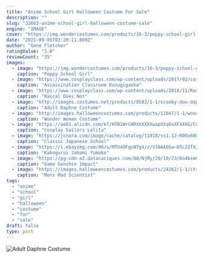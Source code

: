 ```yaml
---
title: "Anime School Girl Halloween Costume For Sale"
description: ""
slug: "32663-anime-school-girl-halloween-costume-sale"
engine: "IMAGE"
cover: "https://img.wondercostumes.com/products/16-3/peppy-school-girl-anime-costume-and-wig-set.jpg"
date: "2021-09-05T03:20:11.889Z"
author: "Gene Fletcher"
ratingValue: "3.0"
reviewCount: "35"
images:
  - image: "https://img.wondercostumes.com/products/16-3/peppy-school-girl-anime-costume-and-wig-set.jpg"
    caption: "Peppy School Girl"
  - image: "https://www.cosplayclass.com/wp-content/uploads/2017/02/cos10785-3.jpg"
    caption: "Assassination Classroom Kunugigaoka"
  - image: "https://www.cosplayclass.com/wp-content/uploads/2018/11/Rascal-Does-Not-Dream-of-Bunny-Girl-Senpai-Sakurajima-Mai-Cosplay-Costume-cos12303-2.jpg"
    caption: "Rascal Does Not"
  - image: "http://images.costumes.net/products/8583/1-1/scooby-doo-daphne-costume.jpg"
    caption: "Adult Daphne Costume"
  - image: "http://images.halloweencostumes.com/products/12047/1-1/wonder-woman-costume-set.jpg"
    caption: "Wonder Woman Costume"
  - image: "https://ae01.alicdn.com/kf/HTB1WrCHRXXXXXXwapXXq6xXFXXXG/Cosplay-Sailors-Lolita-Dress-Japanese-School-Uniform-Sleeveless-Anime-Girl-Sailor-Lolita-Dress-Cosplay-Costume.jpg"
    caption: "Cosplay Sailors Lolita"
  - image: "https://jcnora.com/image/cache/catalog/11010/ss1.12-600x600.png"
    caption: "Classic Japanese School"
  - image: "https://i.ebayimg.com/00/s/MTU4OFgxNTg4/z/V38AAOSw~D5cJZfX/$_57.JPG?set_id=8800005007"
    caption: "Kakegurui Jabami Yumeko"
  - image: "https://pg-cdn-a2.datacaciques.com/00/NjMy/20/10/23/6o4bsm0t8000ndki/5dd3d27fb2aa5d9d.jpg"
    caption: "Game Genshin Impact"
  - image: "https://images.halloweencostumes.com/products/24262/1-1/its-alive-costume.jpg"
    caption: "Mens Mad Scientist"
tags:
  - "anime"
  - "school"
  - "girl"
  - "halloween"
  - "costume"
  - "for"
  - "sale"
draft: false
type: post
---
```



![Adult Daphne Costume](http://images.costumes.net/products/8583/1-1/scooby-doo-daphne-costume.jpg "Adult Daphne Costume")


<!--inArticleAds-->

<!--galleryOne-->


<!--inArticleAds-->

<!--galleryTwo-->


<!--galleryThree-->

